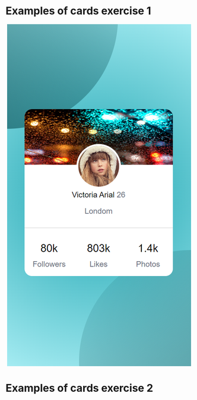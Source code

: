 
# Examples of cards exercise 1
<p align="center">
  <img src="tarjetas/ejemplo_01/src/img/card_1.png" alt="Descripción de la imagen">
</p>

# Examples of cards exercise 2
